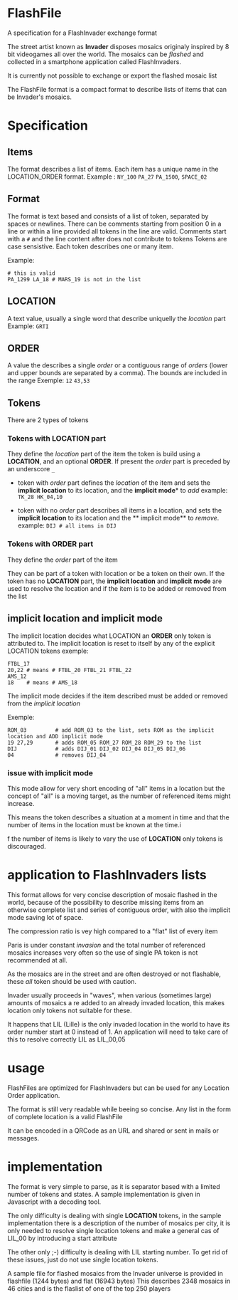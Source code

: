 # FlashFile
A specification for a FlashInvader exchange format


The street artist known as **Invader** disposes mosaics originaly inspired by 8 bit videogames all over the world.
The mosaics can be *flashed* and collected in a smartphone application called FlashInvaders.

It is currently not possible to exchange or export the flashed mosaic list

The FlashFile format is a compact format to describe lists of items that can be Invader's mosaics.



# Specification

## Items
The format describes a list of items.
Each item has a unique name in the LOCATION_ORDER format.
Example : ```NY_100``` ```PA_27``` ```PA_1500```, ```SPACE_02```


## Format 
The format is text based and consists of a list of token, separated by spaces or newlines.
There can be comments starting from position 0 in a line or within a line provided all tokens in the line are valid.
Comments start with a ```#```  and the line content after does not contribute to tokens 
Tokens are case sensistive.
Each token describes one or many item.

Example:

```
# this is valid
PA_1299 LA_18 # MARS_19 is not in the list
```

## LOCATION
A text value, usually a single word that describe uniquelly the *location* part
Example: ```GRTI```

## ORDER
A value the describes a single *order* or a contiguous range of *orders* (lower and upper bounds are separated by a comma).
The bounds are included in the range
Exemple: ```12``` ```43,53```


## Tokens
There are 2 types of tokens

### Tokens with **LOCATION** part
They define the *location* part of the item
the token is build using a **LOCATION**, and an optional **ORDER**.
If present the *order* part is preceded by an underscore ```_```

  - token with *order* part
    defines the *location* of the item and sets the **implicit location** to its location, and the **implicit mode*** to *add*
example:
```TK_28 HK_04,10```

  - token with no *order* part
   describes all items in a location, and sets the **implicit location** to its location and the **
implicit mode** to *remove*.
example:
```DIJ # all items in DIJ``` 

### Tokens with **ORDER** part
They define the *order* part of the item

They can be part of a token with location or be a token on their own.
If the token has no **LOCATION** part, the **implicit location** and  **implicit mode** are used to resolve
the location and if the item is to be added or removed from the list

## implicit location and implicit mode
The implicit location decides what LOCATION an **ORDER** only token is attributed to.
The implicit location is reset to itself by any of the explicit LOCATION tokens 
exemple:
```
FTBL_17
20,22 # means # FTBL_20 FTBL_21 FTBL_22
AMS_12
18    # means # AMS_18
```

The implicit mode decides if the item described must be added or removed from the 
*implicit location*

Exemple:
```
ROM_03         # add ROM_03 to the list, sets ROM as the implicit location and ADD implicit mode
19 27,29       # adds ROM_05 ROM_27 ROM_28 ROM_29 to the list
DIJ            # adds DIJ_01 DIJ_02 DIJ_04 DIJ_05 DIJ_06
04             # removes DIJ_04
````

### issue with implicit mode
This mode allow for very short encoding of "all" items in a location but the concept of "all" 
is a moving target, as the number of referenced items might increase.

This means the token describes a situation at a moment in time and that the number of items in the location must be known at the time.i

f the number of items is likely to vary the use of **LOCATION** only tokens is discouraged.

# application to FlashInvaders lists


This format allows for very concise description of mosaic flashed in the world, because of the possibility
to describe missing items from an otherwise complete list and series of contiguous order, with also the implicit
mode saving lot of space.

The compression ratio is vey high compared to a "flat" list of every item

Paris is under constant *invasion* and the total number of referenced mosaics increases very often so the use of single PA token is not recommended at all.

As the mosaics are in the street and are often destroyed or not flashable, these *all* token should be used with caution.

Invader usually proceeds in "waves", when various (sometimes large) amounts of mosaics a
re added to an already invaded location, this makes location only tokens not suitable for these.

It happens that LIL (Lille) is the only invaded location in the world to have its order number start at 0 instead of 1.
An application will need to take care of this to resolve correctly LIL as LIL_00,05

#  usage

FlashFiles are optimized for FlashInvaders but can be used for any Location Order application.

The format is still very readable while beeing so concise.
Any list in the form of complete location is a valid FlashFile

It can be encoded in a QRCode as an URL and shared or sent in mails or messages.

# implementation

The format is very simple to parse, as it is separator based with a limited number of tokens and states.
A sample implementation is given in Javascript with a decoding tool.

The only difficulty is dealing with single **LOCATION** tokens, in the sample implementation there is a description of the number of mosaics per city, it is only needed to resolve single location tokens and make a general cas of LIL_00 by introducing a start attribute

The other only ;-) difficulty is dealing with LIL starting number.
To get rid of these issues, just do not use single location tokens.

A sample file for flashed mosaics from the Invader universe is provided in flashfile (1244 bytes)
and flat (16943 bytes)
This describes 2348  mosaics in 46 cities and is the flaslist of one of the top 250 players




